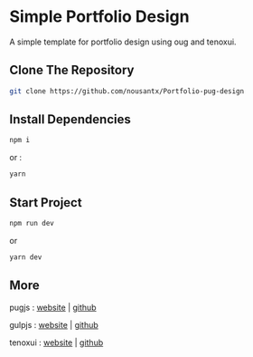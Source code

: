 # Simple Portfolio Design

A simple template for portfolio design using oug and tenoxui.

## Clone The Repository

```sh
git clone https://github.com/nousantx/Portfolio-pug-design
```

## Install Dependencies

```sh
npm i
```

or :

```sh
yarn
```

## Start Project

```sh
npm run dev
```

or

```sh
yarn dev
```

## More

pugjs : [website](https://pugjs.org/api/getting-started.html) | [github](https://github.com/pugjs/pug)

gulpjs : [website](https://gulpjs.com/) | [github](https://github.com/gulpjs/gulp)

tenoxui : [website](https://tenoxui.web.app/) | [github](https://github.com/nousantx/tenoxui)
